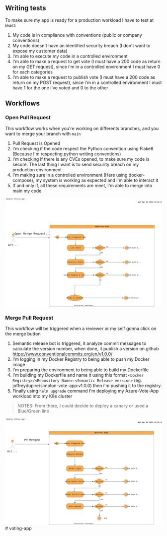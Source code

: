 ## Writing tests

To make sure my app is ready for a production workload I have to test at least:

1. My code is in compliance with conventions (public or company conventions)
2. My code doesn't have an identified security breach (I don't want to expose my customer data)
3. I'm able to execute my code in a controlled environment 
4. I'm able to make a request to get vote (I must have a 200 code as return on my GET request), since i'm in a controlled environment I must have 0 for each categories
5. I'm able to make a request to publish vote (I must have a 200 code as return on my POST request), since i'm in a controlled environment I must have 1 for the one i've voted and 0 to the other

## Workflows

### Open Pull Request

This workflow works when you're working on differents branches, and you want to merge your branch with ```main```

1. Pull Request is Opened
2. I'm checking if the code respect the Python convention using Flake8 (Because I'm respecting python writing conventions)
3. I'm checking if there is any CVEs opened, to make sure my code is secure. The last thing I want is to send security breach on my production environment
4. I'm making sure in a controlled environment (Here using docker-compose), my system is working as expected and i'm able to interact it
5. If and only if, all these requirements are meet, I'm able to merge into main my code

![Flow](docs/Simplon-PR-Opened-Workflow.drawio.svg)

### Merge Pull Request

This workflow will be triggered when a reviewer or my self gonna click on the merge button

1. Semantic release bot is triggered, it analyze commit messages to calculate the version number, when done, it publish a version on github https://www.conventionalcommits.org/en/v1.0.0/
2. I'm logging in my Docker Registry to being able to push my Docker image
3. I'm preparing the environment to being able to build my Dockerfile
4. I'm building my Dockerfile and name it using this format  ```<Docker Registry>/<Repository Name>:<Semantic Release version>``` (eg. joffreydupire/simplon-vote-app:v1.0.0)
then i'm pushing it to the registry.
5. Finally using ```helm upgrade``` command I'm deploying my Azure-Vote-App workload into my K8s cluster

> NOTES: From there, I could decide to deploy a canary or used a Blue/Green line 

![Flow](docs/Simplon-PR-Merged-Flow.drawio.svg)# voting-app

